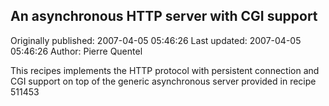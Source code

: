 ## An asynchronous HTTP server with CGI support 
Originally published: 2007-04-05 05:46:26 
Last updated: 2007-04-05 05:46:26 
Author: Pierre Quentel 
 
This recipes implements the HTTP protocol with persistent connection and CGI support on top of the generic asynchronous server provided in recipe 511453